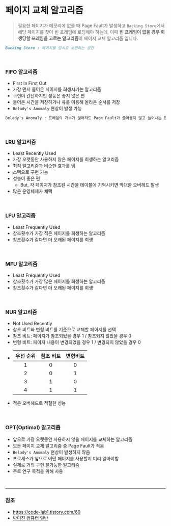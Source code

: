 # 페이지 교체 알고리즘
> 필요한 페이지가 메모리에 없을 때 Page Fault가 발생하고 `Backing Store`에서 해당 페이지를 찾아 빈 프레임에 로딩해야 하는데, 이때 **빈 프레임이 없을 경우 희생당할 프레임을 고르는 알고리즘**이 페이지 교체 알고리즘 입니다.
```md
Backing Store : 페이지를 임시로 보관하는 공간
```

<br>

### FIFO 알고리즘
- First In First Out
- 가장 먼저 들어온 페이지를 희생시키는 알고리즘
- 구현이 간단하지만 성능은 좋지 않은 편
- 들어온 시간을 저장하거나 큐를 이용해 올라온 순서를 저장
- `Belady's Anomaly` 현상이 발생 가능
```md
Belady's Anomaly : 프레임의 개수가 많아져도 Page Fault가 줄어들지 않고 늘어나는 현상
```

<br>

### LRU 알고리즘
- Least Recently Used
- 가장 오랫동안 사용하지 않은 페이지를 희생하는 알고리즘
- 최적 알고리즘과 비슷한 효과를 냄
- 스택으로 구현 가능
- 성능이 좋은 편
    - But, 각 페이지가 참조된 시간을 테이블에 기억시키면 막대한 오버헤드 발생
- 많은 운영체제가 채택

<br>

### LFU 알고리즘
- Least Frequently Used
- 참조횟수가 가장 적은 페이지를 희생하는 알고리즘
- 참조횟수가 같다면 더 오래된 페이지를 희생

<br>

### MFU 알고리즘
- Least Frequently Used
- 참조횟수가 가장 많은 페이지를 희생하는 알고리즘
- 참조횟수가 같다면 더 오래된 페이지를 희생

<br>


### NUR 알고리즘
- Not Used Recently
- 참조 비트와 변형 비트를 기준으로 교체할 페이지를 선택
- 참조 비트: 페이지가 참조되었을 경우 1 / 참조되지 않았을 경우 0
- 변형 비트: 페이지 내용이 변경되었을 경우 1 / 변경되지 않았을 경우 0
- 
    |우선 순위|참조 비트|변형비트|
    |:-:|:-:|:-:|
    |1| 0 | 0|
    |2|0|1|
    |3|1|0|
    |4|1|1|
- 적은 오버헤드로 적절한 성능

<br>

### OPT(Optimal) 알고리즘
- 앞으로 가장 오랫동안 사용하지 않을 페이지를 교체하는 알고리즘
- 모든 페이지 교체 알고리즘 중 Page Fault가 적음
- `Belady's Anomaly` 현상이 발생하지 않음
- 프로세스가 앞으로 어떤 페이지를 사용할지 미리 알아야함
- 실제로 거의 구현 불가능한 알고리즘
- 주로 연구 목적을 위해 사용

<br>

---

### 참조
- https://code-lab1.tistory.com/60
- [박미진 컴퓨터 일반](https://product.kyobobook.co.kr/detail/S000203156920)